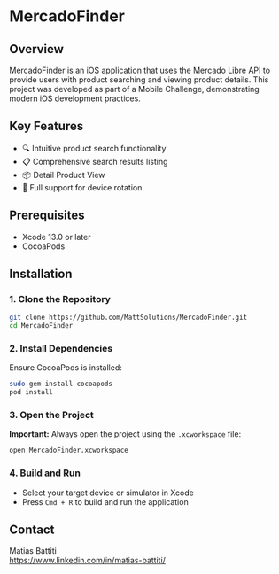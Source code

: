 # MercadoFinder

## Overview

MercadoFinder is an iOS application that uses the Mercado Libre API to provide users with product searching and viewing product details.
This project was developed as part of a Mobile Challenge, demonstrating modern iOS development practices.

## Key Features

- 🔍 Intuitive product search functionality
- 📋 Comprehensive search results listing
- 📦 Detail Product View
- 📱 Full support for device rotation

## Prerequisites

- Xcode 13.0 or later
- CocoaPods
  
## Installation

### 1. Clone the Repository

```bash
git clone https://github.com/MattSolutions/MercadoFinder.git
cd MercadoFinder
```

### 2. Install Dependencies

Ensure CocoaPods is installed:

```bash
sudo gem install cocoapods
pod install
```

### 3. Open the Project

**Important:** Always open the project using the `.xcworkspace` file:

```bash
open MercadoFinder.xcworkspace
```

### 4. Build and Run

- Select your target device or simulator in Xcode
- Press `Cmd + R` to build and run the application

## Contact

Matias Battiti <br/>
https://www.linkedin.com/in/matias-battiti/
